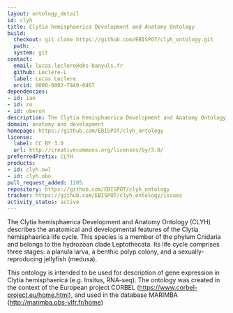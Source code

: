 ```yaml
---
layout: ontology_detail
id: clyh
title: Clytia hemisphaerica Development and Anatomy Ontology
build:
  checkout: git clone https://github.com/EBISPOT/clyh_ontology.git
  path: .
  system: git
contact:
  email: lucas.leclere@obs-banyuls.fr
  github: Leclere-L
  label: Lucas Leclere
  orcid: 0000-0002-7440-0467
dependencies:
- id: iao
- id: ro
- id: uberon
description: The Clytia hemisphaerica Development and Anatomy Ontology (CLYH) describes the anatomical and developmental features of the Clytia hemisphaerica life cycle.
domain: anatomy and development
homepage: https://github.com/EBISPOT/clyh_ontology
license:
  label: CC BY 3.0
  url: http://creativecommons.org/licenses/by/3.0/
preferredPrefix: CLYH
products:
- id: clyh.owl
- id: clyh.obo
pull_request_added: 1205
repository: https://github.com/EBISPOT/clyh_ontology
tracker: https://github.com/EBISPOT/clyh_ontology/issues
activity_status: active
---
```


The Clytia hemisphaerica Development and Anatomy Ontology (CLYH) describes the anatomical and developmental features of the Clytia hemisphaerica life cycle. This species is a member of the phylum Cnidaria and belongs to the hydrozoan clade Leptothecata. Its life cycle comprises three stages: a planula larva, a benthic polyp colony, and a sexually-reproducing jellyfish  (medusa).

This ontology is intended to be used for description of gene expression in Clytia hemisphaerica (e.g. Insitus, RNA-seq). The ontology was created in the context of the European project CORBEL (https://www.corbel-project.eu/home.html), and used in the database MARIMBA (http://marimba.obs-vlfr.fr/home)

